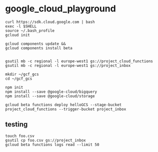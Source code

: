 # google_cloud_playground


    curl https://sdk.cloud.google.com | bash
    exec -l $SHELL
    source ~/.bash_profile
    gcloud init

    gcloud components update &&
    gcloud components install beta


    gsutil mb -c regional -l europe-west1 gs://project_cloud_functions
    gsutil mb -c regional -l europe-west1 gs://project_inbox

    mkdir ~/gcf_gcs
    cd ~/gcf_gcs

    npm init
    npm install --save @google-cloud/bigquery
    npm install --save @google-cloud/storage

    gcloud beta functions deploy helloGCS --stage-bucket project_cloud_functions --trigger-bucket project_inbox

## testing

    touch foo.csv
    gsutil cp foo.csv gs://project_inbox
    gcloud beta functions logs read --limit 50
